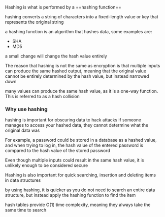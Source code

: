 Hashing is what is performed by a ==hashing function==

hashing converts a string of characters into a fixed-length value or key that represents the original string

a hashing function is an algorithm that hashes data, some examples are:
- SHA
- MD5

a small change will change the hash value entirely

The reason that hashing is not the same as encryption is that multiple inputs can produce the same hashed output, meaning that the original value cannot be entirely determined by the hash value, but instead narrowed down

many values can produce the same hash value, as it is a one-way function. This is referred to as a hash collision


### Why use hashing

hashing is important for obscuring data to hack attacks
if someone manages to access your hashed data, they cannot determine what the original data was

For example, a password could be stored in a database as a hashed value, and when trying to log in, the hash value of the entered password is compared to the hash value of the stored password

Even though multiple inputs could result in the same hash value, it is unlikely enough to be considered secure


Hashing is also important for quick searching, insertion and deleting items in data structures

by using hashing, it is quicker as you do not need to search an entire data structure, but instead apply the hashing function to find the item

hash tables provide O(1) time complexity, meaning they always take the same time to search

